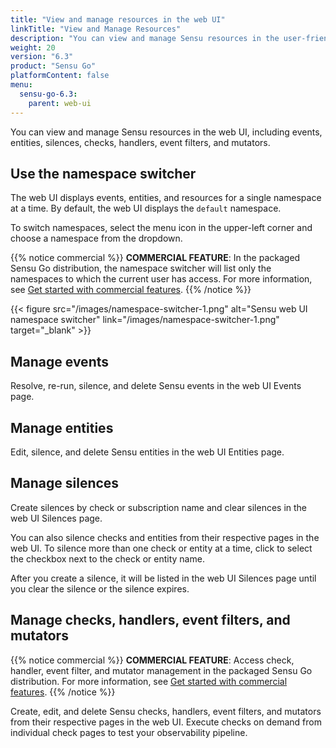 ```yaml
---
title: "View and manage resources in the web UI"
linkTitle: "View and Manage Resources"
description: "You can view and manage Sensu resources in the user-friendly web UI, including entities, checks, handlers, event filters, and mutators. Read this guide to start viewing and managing your resources in the Sensu web UI."
weight: 20
version: "6.3"
product: "Sensu Go"
platformContent: false
menu:
  sensu-go-6.3:
    parent: web-ui
---
```


You can view and manage Sensu resources in the web UI, including events, entities, silences, checks, handlers, event filters, and mutators.

## Use the namespace switcher

The web UI displays events, entities, and resources for a single namespace at a time.
By default, the web UI displays the `default` namespace.

To switch namespaces, select the menu icon in the upper-left corner and choose a namespace from the dropdown.

{{% notice commercial %}}
**COMMERCIAL FEATURE**: In the packaged Sensu Go distribution, the namespace switcher will list only the namespaces to which the current user has access.
For more information, see [Get started with commercial features](../../commercial/).
{{% /notice %}}

{{< figure src="/images/namespace-switcher-1.png" alt="Sensu web UI namespace switcher" link="/images/namespace-switcher-1.png" target="_blank" >}}

## Manage events

Resolve, re-run, silence, and delete Sensu events in the web UI Events page.

## Manage entities

Edit, silence, and delete Sensu entities in the web UI Entities page.

## Manage silences

Create silences by check or subscription name and clear silences in the web UI Silences page.

You can also silence checks and entities from their respective pages in the web UI.
To silence more than one check or entity at a time, click to select the checkbox next to the check or entity name.

After you create a silence, it will be listed in the web UI Silences page until you clear the silence or the silence expires.

## Manage checks, handlers, event filters, and mutators

{{% notice commercial %}}
**COMMERCIAL FEATURE**: Access check, handler, event filter, and mutator management in the packaged Sensu Go distribution.
For more information, see [Get started with commercial features](../../commercial/).
{{% /notice %}}

Create, edit, and delete Sensu checks, handlers, event filters, and mutators from their respective pages in the web UI.
Execute checks on demand from individual check pages to test your observability pipeline.

